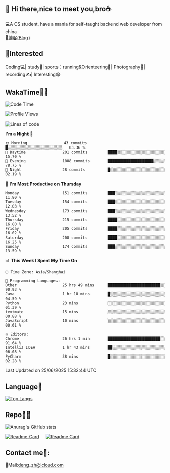 👋 Hi there,nice to meet you,bro☕
---
💻A CS student, have a mania for self-taught backend web developer from china   
📌[博客(Blog)](https://github.com/HealUP/MyBlog)

 <!-- waka-box start -->
 <!-- waka-box end -->
 
🧲**Interested**
--
Coding💻| study📖| sports：running&Orienteering🏃‍| Photography📸| recording✍️| Interesting😁

WakaTime👨‍💻
---
<!--START_SECTION:waka-->
![Code Time](http://img.shields.io/badge/Code%20Time-3%2C194%20hrs%2059%20mins-blue)

![Profile Views](http://img.shields.io/badge/Profile%20Views-18-blue)

![Lines of code](https://img.shields.io/badge/From%20Hello%20World%20I%27ve%20Written-205.1%20thousand%20lines%20of%20code-blue)

**I'm a Night 🦉** 

```text
🌞 Morning                43 commits          █░░░░░░░░░░░░░░░░░░░░░░░░   03.36 % 
🌆 Daytime                201 commits         ████░░░░░░░░░░░░░░░░░░░░░   15.70 % 
🌃 Evening                1008 commits        ████████████████████░░░░░   78.75 % 
🌙 Night                  28 commits          █░░░░░░░░░░░░░░░░░░░░░░░░   02.19 % 
```
📅 **I'm Most Productive on Thursday** 

```text
Monday                   151 commits         ███░░░░░░░░░░░░░░░░░░░░░░   11.80 % 
Tuesday                  154 commits         ███░░░░░░░░░░░░░░░░░░░░░░   12.03 % 
Wednesday                173 commits         ███░░░░░░░░░░░░░░░░░░░░░░   13.52 % 
Thursday                 215 commits         ████░░░░░░░░░░░░░░░░░░░░░   16.80 % 
Friday                   205 commits         ████░░░░░░░░░░░░░░░░░░░░░   16.02 % 
Saturday                 208 commits         ████░░░░░░░░░░░░░░░░░░░░░   16.25 % 
Sunday                   174 commits         ███░░░░░░░░░░░░░░░░░░░░░░   13.59 % 
```


📊 **This Week I Spent My Time On** 

```text
🕑︎ Time Zone: Asia/Shanghai

💬 Programming Languages: 
Other                    25 hrs 49 mins      ███████████████████████░░   90.93 % 
Java                     1 hr 18 mins        █░░░░░░░░░░░░░░░░░░░░░░░░   04.59 % 
Python                   23 mins             ░░░░░░░░░░░░░░░░░░░░░░░░░   01.39 % 
textmate                 15 mins             ░░░░░░░░░░░░░░░░░░░░░░░░░   00.88 % 
JavaScript               10 mins             ░░░░░░░░░░░░░░░░░░░░░░░░░   00.61 % 

🔥 Editors: 
Chrome                   26 hrs 1 min        ███████████████████████░░   91.64 % 
IntelliJ IDEA            1 hr 43 mins        ██░░░░░░░░░░░░░░░░░░░░░░░   06.08 % 
PyCharm                  38 mins             █░░░░░░░░░░░░░░░░░░░░░░░░   02.28 % 
```


 Last Updated on 25/06/2025 15:32:44 UTC
<!--END_SECTION:waka-->

Language🚀
---
[![Top Langs](https://github-readme-stats.vercel.app/api/top-langs/?username=HealUP&layout=compact&hide_border=true)](https://github.com/HealUP)

Repo🧑‍💻
---
![Anurag's GitHub stats](https://github-readme-stats.vercel.app/api?username=HealUP&count_private=true&show_icons=true&theme=gruvbox&hide_border=true) 

[![Readme Card](https://github-readme-stats.vercel.app/api/pin/?username=HealUP&repo=InternetEy&theme=transparent)](https://github.com/HealUP/InternetEy) &emsp;
[![Readme Card](https://github-readme-stats.vercel.app/api/pin/?username=HealUP&repo=CampusExperience&theme=transparent)](https://github.com/HealUP/CampusExperience)


Contact me📱:
---
📮Mail:deng_zh@icloud.com  
